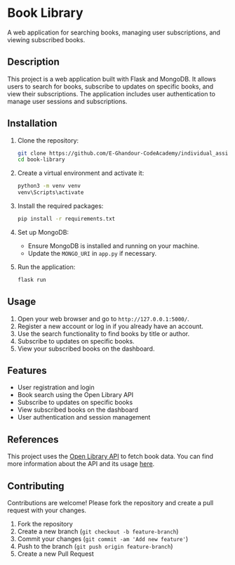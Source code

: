 # Book Library

A web application for searching books, managing user subscriptions, and viewing subscribed books.

## Description

This project is a web application built with Flask and MongoDB. It allows users to search for books, subscribe to updates on specific books, and view their subscriptions. The application includes user authentication to manage user sessions and subscriptions.

## Installation

1. Clone the repository:
    ```bash
    git clone https://github.com/E-Ghandour-CodeAcademy/individual_assignment.git
    cd book-library
    ```

2. Create a virtual environment and activate it:
    ```bash
    python3 -m venv venv
    venv\Scripts\activate
    ```

3. Install the required packages:
    ```bash
    pip install -r requirements.txt
    ```

4. Set up MongoDB:
    - Ensure MongoDB is installed and running on your machine.
    - Update the `MONGO_URI` in `app.py` if necessary.

5. Run the application:
    ```bash
    flask run
    ```

## Usage

1. Open your web browser and go to `http://127.0.0.1:5000/`.
2. Register a new account or log in if you already have an account.
3. Use the search functionality to find books by title or author.
4. Subscribe to updates on specific books.
5. View your subscribed books on the dashboard.

## Features

- User registration and login
- Book search using the Open Library API
- Subscribe to updates on specific books
- View subscribed books on the dashboard
- User authentication and session management

## References 

This project uses the [Open Library API](https://openlibrary.org/developers/api) to fetch book data. You can find more information about the API and its usage [here](https://openlibrary.org/dev/docs/api/books).

## Contributing

Contributions are welcome! Please fork the repository and create a pull request with your changes.

1. Fork the repository
2. Create a new branch (`git checkout -b feature-branch`)
3. Commit your changes (`git commit -am 'Add new feature'`)
4. Push to the branch (`git push origin feature-branch`)
5. Create a new Pull Request
